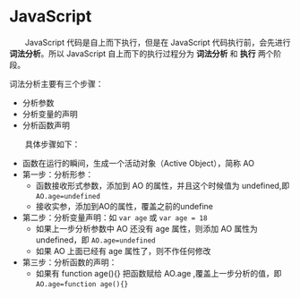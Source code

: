 # JavaScript

　　JavaScript 代码是自上而下执行，但是在 JavaScript 代码执行前，会先进行 **词法分析**。所以 JavaScript 自上而下的执行过程分为 **词法分析** 和 **执行** 两个阶段。
  
词法分析主要有三个步骤：
  * 分析参数
  * 分析变量的声明
  * 分析函数声明

　　具体步骤如下：
  * 函数在运行的瞬间，生成一个活动对象（Active Object），简称 AO
  * 第一步：分析形参：
    - 函数接收形式参数，添加到 AO 的属性，并且这个时候值为 undefined,即 `AO.age=undefined`
    - 接收实参，添加到AO的属性，覆盖之前的undefine
  * 第二步：分析变量声明：如 `var age`  或 `var age = 18`
    - 如果上一步分析参数中 AO 还没有 age 属性，则添加 AO 属性为 undefined，即 `AO.age=undefined`
    - 如果 AO 上面已经有 age 属性了，则不作任何修改
  * 第三步：分析函数的声明：
    - 如果有 function age(){} 把函数赋给 AO.age ,覆盖上一步分析的值，即 `AO.age=function age(){}`
